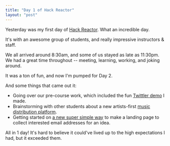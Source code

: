 ```yaml
---
title: "Day 1 of Hack Reactor"
layout: "post"
---
```


Yesterday was my first day of [Hack Reactor](http://www.hackreactor.com). What an incredible day.

It's with an awesome group of students, and really impressive instructors & staff.

We all arrived around 8:30am, and some of us stayed as late as 11:30pm. We had a great time throughout -- meeting, learning, working, and joking around.

It was a ton of fun, and now I'm pumped for Day 2.

And some things that came out it:

* Going over our pre-course work, which included the fun [Twittler demo](http://dsernst.com/twittler/) I made.
* Brainstorming with other students about a new artists-first [music distribution platform](https://github.com/dsernst/music-publishing-3.0).
* Getting started on [a new super simple way](https://github.com/dsernst/landing-page-1-2-3) to make a landing page to collect interested email addresses for an idea.

All in 1 day! It's hard to believe it could've lived up to the high expectations I had, but it exceeded them.

